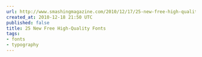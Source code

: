 ```yaml
---
url: http://www.smashingmagazine.com/2010/12/17/25-new-free-high-quality-fonts-typography/
created_at: 2010-12-18 21:50 UTC
published: false
title: 25 New Free High-Quality Fonts
tags:
- fonts
- typography
---
```



